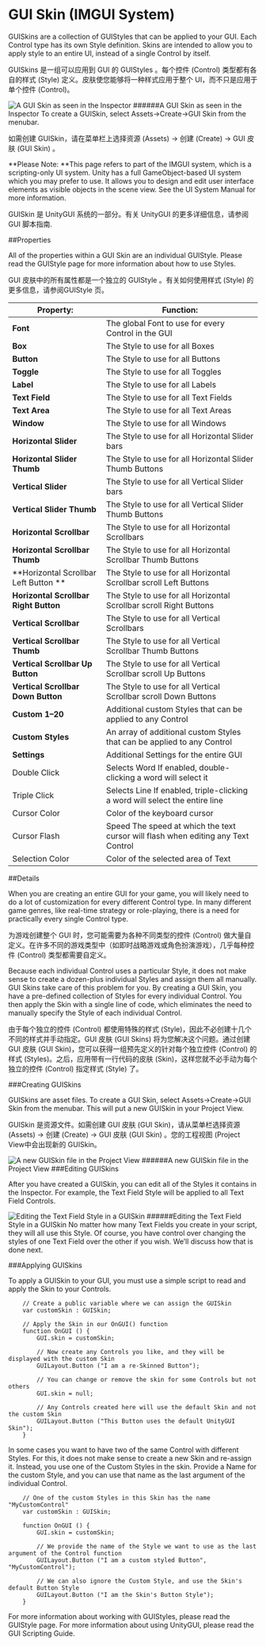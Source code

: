 # GUI Skin (IMGUI System)

GUISkins are a collection of GUIStyles that can be applied to your GUI. Each Control type has its own Style definition. Skins are intended to allow you to apply style to an entire UI, instead of a single Control by itself.

GUISkins 是一组可以应用到 GUI 的 GUIStyles 。每个控件 (Control) 类型都有各自的样式 (Style) 定义。皮肤使您能够将一种样式应用于整个 UI，而不只是应用于单个控件 (Control)。

![A GUI Skin as seen in the Inspector](file:///C:/Program%20Files/Unity/Editor/Data/Documentation/en/uploads/Main/Inspector-GUISkin.png)
######A GUI Skin as seen in the Inspector
To create a GUISkin, select Assets->Create->GUI Skin from the menubar.

如需创建 GUISkin，请在菜单栏上选择资源 (Assets) -> 创建 (Create) -> GUI 皮肤 (GUI Skin) 。

**Please Note: **This page refers to part of the IMGUI system, which is a scripting-only UI system. Unity has a full GameObject-based UI system which you may prefer to use. It allows you to design and edit user interface elements as visible objects in the scene view. See the UI System Manual for more information.

GUISkin 是 UnityGUI 系统的一部分。有关 UnityGUI 的更多详细信息，请参阅 GUI 脚本指南.

##Properties

All of the properties within a GUI Skin are an individual GUIStyle. Please read the GUIStyle page for more information about how to use Styles.

GUI 皮肤中的所有属性都是一个独立的 GUIStyle 。有关如何使用样式 (Style) 的更多信息，请参阅GUIStyle 页。

| Property:	 | Function: |
| -- | -- |
| **Font**	 | The global Font to use for every Control in the GUI |
| **Box**	 | The Style to use for all Boxes |
| **Button**	 | The Style to use for all Buttons |
| **Toggle**	 | The Style to use for all Toggles |
| **Label**	 | The Style to use for all Labels |
| **Text Field**	 | The Style to use for all Text Fields |
| **Text Area**	 | The Style to use for all Text Areas |
| **Window**	 | The Style to use for all Windows |
| **Horizontal Slider**	 | The Style to use for all Horizontal Slider bars |
| **Horizontal Slider Thumb**	 | The Style to use for all Horizontal Slider Thumb Buttons |
| **Vertical Slider**	 | The Style to use for all Vertical Slider bars |
| **Vertical Slider Thumb**	 | The Style to use for all Vertical Slider Thumb Buttons |
| **Horizontal Scrollbar**	 | The Style to use for all Horizontal Scrollbars |
| **Horizontal Scrollbar Thumb**	 | The Style to use for all Horizontal Scrollbar Thumb Buttons |
| **Horizontal Scrollbar Left Button	** | The Style to use for all Horizontal Scrollbar scroll Left Buttons |
| **Horizontal Scrollbar Right Button**	 | The Style to use for all Horizontal Scrollbar scroll Right Buttons |
| **Vertical Scrollbar**	 | The Style to use for all Vertical Scrollbars |
| **Vertical Scrollbar Thumb**	 | The Style to use for all Vertical Scrollbar Thumb Buttons |
| **Vertical Scrollbar Up Button**	 | The Style to use for all Vertical Scrollbar scroll Up Buttons |
| **Vertical Scrollbar Down Button**	 | The Style to use for all Vertical Scrollbar scroll Down Buttons |
| **Custom 1–20**	 | Additional custom Styles that can be applied to any Control |
| **Custom Styles**	 | An array of additional custom Styles that can be applied to any Control |
| **Settings**	 | Additional Settings for the entire GUI |
|         Double Click  | Selects Word	If enabled, double-clicking a word will select it |
|         Triple Click  | Selects Line	If enabled, triple-clicking a word will select the entire line |
|         Cursor Color	 | Color of the keyboard cursor |
|         Cursor Flash  | Speed	The speed at which the text cursor will flash when editing any Text Control |
|         Selection Color	 | Color of the selected area of Text |
##Details

When you are creating an entire GUI for your game, you will likely need to do a lot of customization for every different Control type. In many different game genres, like real-time strategy or role-playing, there is a need for practically every single Control type.

为游戏创建整个 GUI 时，您可能需要为各种不同类型的控件 (Control) 做大量自定义。在许多不同的游戏类型中（如即时战略游戏或角色扮演游戏），几乎每种控件 (Control) 类型都需要自定义。

Because each individual Control uses a particular Style, it does not make sense to create a dozen-plus individual Styles and assign them all manually. GUI Skins take care of this problem for you. By creating a GUI Skin, you have a pre-defined collection of Styles for every individual Control. You then apply the Skin with a single line of code, which eliminates the need to manually specify the Style of each individual Control.

由于每个独立的控件 (Control) 都使用特殊的样式 (Style)，因此不必创建十几个不同的样式并手动指定。GUI 皮肤 (GUI Skins) 将为您解决这个问题。通过创建 GUI 皮肤 (GUI Skin)，您可以获得一组预先定义的针对每个独立控件 (Control) 的样式 (Styles)。之后，应用带有一行代码的皮肤 (Skin)，这样您就不必手动为每个独立的控件 (Control) 指定样式 (Style) 了。

###Creating GUISkins

GUISkins are asset files. To create a GUI Skin, select Assets->Create->GUI Skin from the menubar. This will put a new GUISkin in your Project View.

GUISkin 是资源文件。如需创建 GUI 皮肤 (GUI Skin)，请从菜单栏选择资源 (Assets) -> 创建 (Create) -> GUI 皮肤 (GUI Skin) 。您的工程视图 (Project View中会出现新的 GUISkin。

![A new GUISkin file in the Project View](file:///C:/Program%20Files/Unity/Editor/Data/Documentation/en/uploads/Main/GUISkin-ProjectView.png)
######A new GUISkin file in the Project View
###Editing GUISkins

After you have created a GUISkin, you can edit all of the Styles it contains in the Inspector. For example, the Text Field Style will be applied to all Text Field Controls.

![Editing the Text Field Style in a GUISkin](file:///C:/Program%20Files/Unity/Editor/Data/Documentation/en/uploads/Main/GUISkin-EditingTextField.png)
######Editing the Text Field Style in a GUISkin
No matter how many Text Fields you create in your script, they will all use this Style. Of course, you have control over changing the styles of one Text Field over the other if you wish. We’ll discuss how that is done next.

###Applying GUISkins

To apply a GUISkin to your GUI, you must use a simple script to read and apply the Skin to your Controls.

```
    // Create a public variable where we can assign the GUISkin
    var customSkin : GUISkin;

    // Apply the Skin in our OnGUI() function
    function OnGUI () {
        GUI.skin = customSkin;

        // Now create any Controls you like, and they will be displayed with the custom Skin
        GUILayout.Button ("I am a re-Skinned Button");

        // You can change or remove the skin for some Controls but not others
        GUI.skin = null;

        // Any Controls created here will use the default Skin and not the custom Skin
        GUILayout.Button ("This Button uses the default UnityGUI Skin");
    }
```

In some cases you want to have two of the same Control with different Styles. For this, it does not make sense to create a new Skin and re-assign it. Instead, you use one of the Custom Styles in the skin. Provide a Name for the custom Style, and you can use that name as the last argument of the individual Control.
```
    // One of the custom Styles in this Skin has the name "MyCustomControl"
    var customSkin : GUISkin;

    function OnGUI () {
        GUI.skin = customSkin;

        // We provide the name of the Style we want to use as the last argument of the Control function
        GUILayout.Button ("I am a custom styled Button", "MyCustomControl");

        // We can also ignore the Custom Style, and use the Skin's default Button Style
        GUILayout.Button ("I am the Skin's Button Style");
    }
```
For more information about working with GUIStyles, please read the GUIStyle page. For more information about using UnityGUI, please read the GUI Scripting Guide.